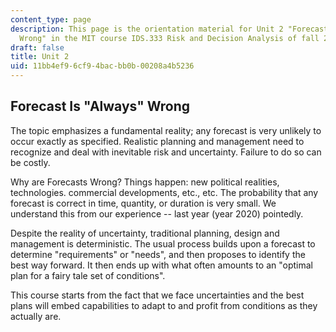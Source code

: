 ```yaml
---
content_type: page
description: This page is the orientation material for Unit 2 "Forecast Is 'Always'
  Wrong" in the MIT course IDS.333 Risk and Decision Analysis of fall 2021.
draft: false
title: Unit 2
uid: 11bb4ef9-6cf9-4bac-bb0b-00208a4b5236
---
```

## Forecast Is "Always" Wrong

The topic emphasizes a fundamental reality; any forecast is very unlikely to occur exactly as specified. Realistic planning and management need to recognize and deal with inevitable risk and uncertainty. Failure to do so can be costly.

Why are Forecasts Wrong? Things happen: new political realities, technologies. commercial developments, etc., etc. The probability that any forecast is correct in time, quantity, or duration is very small. We understand this from our experience -- last year (year 2020) pointedly.

Despite the reality of uncertainty, traditional planning, design and management is deterministic. The usual process builds upon a forecast to determine "requirements" or "needs", and then proposes to identify the best way forward. It then ends up with what often amounts to an "optimal plan for a fairy tale set of conditions".

This course starts from the fact that we face uncertainties and the best plans will embed capabilities to adapt to and profit from conditions as they actually are.